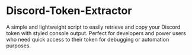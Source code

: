 # Discord-Token-Extractor
A simple and lightweight script to easily retrieve and copy your Discord token with styled console output. Perfect for developers and power users who need quick access to their token for debugging or automation purposes.
